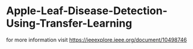 # Apple-Leaf-Disease-Detection-Using-Transfer-Learning
for more information visit https://ieeexplore.ieee.org/document/10498746
